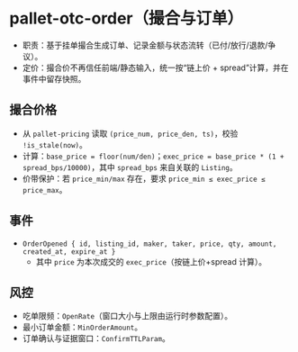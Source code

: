 # pallet-otc-order（撮合与订单）

- 职责：基于挂单撮合生成订单、记录金额与状态流转（已付/放行/退款/争议）。
- 定价：撮合价不再信任前端/静态输入，统一按“链上价 + spread”计算，并在事件中留存快照。

## 撮合价格
- 从 `pallet-pricing` 读取 `(price_num, price_den, ts)`，校验 `!is_stale(now)`。
- 计算：`base_price = floor(num/den)`；`exec_price = base_price * (1 + spread_bps/10000)`，其中 `spread_bps` 来自关联的 `Listing`。
- 价带保护：若 `price_min/max` 存在，要求 `price_min ≤ exec_price ≤ price_max`。

## 事件
- `OrderOpened { id, listing_id, maker, taker, price, qty, amount, created_at, expire_at }`
  - 其中 `price` 为本次成交的 `exec_price`（按链上价+spread 计算）。

## 风控
- 吃单限频：`OpenRate`（窗口大小与上限由运行时参数配置）。
- 最小订单金额：`MinOrderAmount`。
- 订单确认与证据窗口：`ConfirmTTLParam`。
